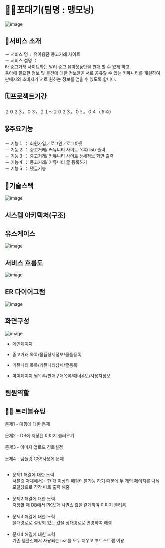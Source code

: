 # 👶🏻포대기(팀명 : 맹모닝)
![image](https://github.com/2022-SMHRD-IS-BigData3/Maengmorning/assets/128571044/2ed8d5a8-f106-4571-aff0-a5581b6ae5d8)

## 📎서비스 소개
－ 서비스 명： 유아용품 중고거래 사이트 <br>
－ 서비스 설명 ：<br>
타 중고거래 사이트와는 달리 중고 유아용품만을 판매 할 수 있게 하고, <br>
육아에 필요한 정보 및 물건에 대한 정보들을 서로 공유할 수 있는 커뮤니티를 개설하여<br>
판매자와 소비자가 서로 원하는 정보를 얻을 수 있도록 합니다.<br>


## 🗓️프로젝트기간
２０２３。０３。２１～２０２３。０５。０４（６주）<br>


## 🎖️주요기능
－ 기능１ ： 회원가입／로그인／로그아웃 <br>
－ 기능２ ： 중고거래/ 커뮤니티 사이트 목록(list) 출력 <br>
－ 기능３ ： 중고거래/ 커뮤니티 사이트 상세정보 화면 출력 <br>
－ 기능４ ： 중고거래/ 커뮤니티 글 등록하기 <br>
－ 기능５ ： 댓글기능 <br>

## 👾기술스택
![image](https://github.com/2022-SMHRD-IS-BigData3/Maengmorning/assets/128571044/abbe1a20-97e8-4410-b216-91379439741f)
<br>

## 시스템 아키텍처(구조)

## 유스케이스
![image](https://github.com/2022-SMHRD-IS-BigData3/Maengmorning/assets/128571044/92ff2942-7820-41a7-90e3-013a39bca9d4)

## 서비스 흐름도
![image](https://github.com/2022-SMHRD-IS-BigData3/Maengmorning/assets/128571044/f69abadd-7d66-4b77-99cb-62bb1126532a)

## ER 다이어그램
![image](https://github.com/2022-SMHRD-IS-BigData3/Maengmorning/assets/128571044/afbe9524-a5aa-4b54-8d69-a5d2cfefbc2b)

## 화면구성
![image](https://github.com/2022-SMHRD-IS-BigData3/Maengmorning/assets/125337840/381637d6-6d44-46f6-9d6d-f2a802a1fe33)

- 메인페이지

- 중고거래
목록/물품상세정보/물품등록

- 커뮤니티
목록/커뮤니티상세/글등록

- 마이페이지
찜목록/판매구매목록/매너온도/사용자정보


## 팀원역할
## 🤾‍♂️ 트러블슈팅
문제1 - 매핑에 대한 문제<br><br>
문제2 - DB에 저장된 이미지 불러오기<br><br>
문제3 - 이미지 업로드 경로설정<br><br>
문제4 - 템플릿 CSS사용에 문제<br><br>

* 문제1 해결에 대한 노력<br>
 서블릿 자체에서는 한 개 이상의 매핑이 불가능 하기 때문에 두 개의 페이지를 나눠 모달창으로 각각 따로 출력 해줌<br><br>
* 문제2 해결에 대한 노력<br>
 저장할 때 DB에서 PK값과 시퀀스 값을 같게하여 이미지 불러옴<br><br>
 * 문제3 해결에 대한 노력<br>
 절대경로로 설정되 있는 값을 상대경로로 변경하여 해결<br><br>
 * 문제4 해결에 대한 노력<br>
 기존 템플릿에서 사용되는 css를 모두 지우고 부트스트랩 이용<br><br>
 




